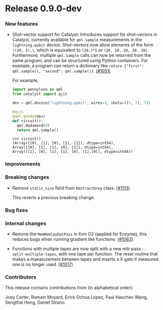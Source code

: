 # Release 0.9.0-dev

<h3>New features</h3>

* Shot-vector support for Catalyst: Introduces support for shot-vectors in Catalyst, currently available for `qml.sample` measurements in the `lightning.qubit` device. Shot-vectors now allow elements of the form `((20, 5),)`, which is equivalent to `(20,)*5` or `(20, 20, 20, 20, 20)`. Furthermore, multiple `qml.sample` calls can now be returned from the same program, and can be structured using Python containers. For example, a program can return a dictionary like `return {"first": qml.sample(), "second": qml.sample()}`.
  [(#1051)](https://github.com/PennyLaneAI/catalyst/pull/1051)

  For example,

  ```python 
  import pennylane as qml
  from catalyst import qjit
  
  dev = qml.device("lightning.qubit", wires=1, shots=((5, 2), 7))

  @qjit
  @qml.qnode(dev)
  def circuit():
    qml.Hadamard(0)
    return qml.sample()
  ```

  ```pycon
  >>> circuit()
  (Array([[0], [1], [0], [1], [1]], dtype=int64),
  Array([[0], [1], [1], [0], [1]], dtype=int64),
  Array([[1], [0], [1], [1], [0], [1],[0]], dtype=int64))
  ```

<h3>Improvements</h3>


<h3>Breaking changes</h3>

* Remove `static_size` field from `AbstractQreg` class.
  [(#1113)](https://github.com/PennyLaneAI/catalyst/pull/1113)

  This reverts a previous breaking change.

<h3>Bug fixes</h3>

<h3>Internal changes</h3>

* Remove the `MemMemCpyOptPass` in llvm O2 (applied for Enzyme), this reduces bugs when 
  running gradient like functions.
  [(#1063)](https://github.com/PennyLaneAI/catalyst/pull/1063)

* Functions with multiple tapes are now split with a new mlir pass `--split-multiple-tapes`, with one tape per function. 
  The reset routine that makes a maeasurement between tapes and inserts a X gate if measured one is no longer used.
  [(#1017)](https://github.com/PennyLaneAI/catalyst/pull/1017)

<h3>Contributors</h3>

This release contains contributions from (in alphabetical order):

Joey Carter,
Romain Moyard,
Erick Ochoa Lopez,
Paul Haochen Wang,
Sengthai Heng,
Daniel Strano.
